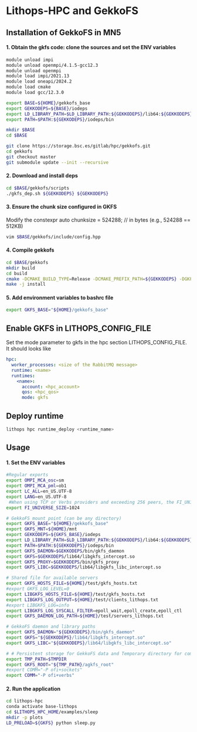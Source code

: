 # Lithops-HPC and GekkoFS 

## Installation of GekkoFS in MN5
#### 1. Obtain the gkfs code: clone the sources and set the ENV variables
```bash
module unload impi
module unload openmpi/4.1.5-gcc12.3
module unload openmpi
module load impi/2021.13
module load oneapi/2024.2
module load cmake
module load gcc/12.3.0

export BASE=${HOME}/gekkofs_base
export GEKKODEPS=${BASE}/iodeps
export LD_LIBRARY_PATH=$LD_LIBRARY_PATH:${GEKKODEPS}/lib64:${GEKKODEPS}/lib
export PATH=$PATH:${GEKKODEPS}/iodeps/bin

mkdir $BASE
cd $BASE

git clone https://storage.bsc.es/gitlab/hpc/gekkofs.git
cd gekkofs
git checkout master
git submodule update --init --recursive
```

#### 2. Download and install deps
```bash
cd $BASE/gekkofs/scripts
./gkfs_dep.sh ${GEKKODEPS} ${GEKKODEPS}
```
#### 3. Ensure the chunk size configured in GKFS
Modify the constexpr auto chunksize = 524288; // in bytes (e.g., 524288 == 512KB)
```bash 
vim $BASE/gekkofs/include/config.hpp
```
#### 4. Compile gekkofs
```bash
cd $BASE/gekkofs
mkdir build
cd build
cmake -DCMAKE_BUILD_TYPE=Release -DCMAKE_PREFIX_PATH=${GEKKODEPS} -DGKFS_BUILD_TESTS=OFF -DCMAKE_INSTALL_PREFIX=${GEKKODEPS} ..
make -j install
```
#### 5. Add environment variables to bashrc file
```bash
export GKFS_BASE="${HOME}/gekkofs_base"
```

## Enable GKFS in LITHOPS_CONFIG_FILE
Set the mode parameter to gkfs in the hpc section LITHOPS_CONFIG_FILE. It should looks like  
```yaml
hpc:
  worker_processes: <size of the RabbitMQ message>
  runtime: <name>
  runtimes:
    <name>:
      account: <hpc_account>
      qos: <hpc_qos>
      mode: gkfs
```
## Deploy runtime
```bash
lithops hpc runtime_deploy <runtime_name>
```

## Usage
#### 1. Set the ENV variables
```bash
#Regular exports
export OMPI_MCA_osc=sm
export OMPI_MCA_pml=ob1
export LC_ALL=en_US.UTF-8
export LANG=en_US.UTF-8
 #When using TCP or Verbs providers and exceeding 256 peers, the FI_UNIVERSE_SIZE environment variable must be explicitly set to accommodate the larger peer count.
export FI_UNIVERSE_SIZE=1024

# GekkoFS mount point (can be any directory)
export GKFS_BASE="${HOME}/gekkofs_base"
export GKFS_MNT=${HOME}/mnt
export GEKKODEPS=${GKFS_BASE}/iodeps
export LD_LIBRARY_PATH=$LD_LIBRARY_PATH:${GEKKODEPS}/lib64:${GEKKODEPS}/lib
export PATH=$PATH:${GEKKODEPS}/iodeps/bin
export GKFS_DAEMON=$GEKKODEPS/bin/gkfs_daemon
export GKFS=$GEKKODEPS/lib64/libgkfs_intercept.so
export GKFS_PROXY=$GEKKODEPS/bin/gkfs_proxy
export GKFS_LIBC=$GEKKODEPS/lib64/libgkfs_libc_intercept.so

# Shared file for available servers
export GKFS_HOSTS_FILE=${HOME}/test/gkfs_hosts.txt
#export GKFS_LOG_LEVEL=0
export LIBGKFS_HOSTS_FILE=${HOME}/test/gkfs_hosts.txt
export LIBGKFS_LOG_OUTPUT=${HOME}/test/clients_lithops.txt
#export LIBGKFS_LOG=info
export LIBGKFS_LOG_SYSCALL_FILTER=epoll_wait,epoll_create,epoll_ctl
export GKFS_DAEMON_LOG_PATH=${HOME}/test/servers_lithops.txt

# GekkoFS daemon and library paths
export GKFS_DAEMON="${GEKKODEPS}/bin/gkfs_daemon"
export GKFS="${GEKKODEPS}/lib64/libgkfs_intercept.so"
export GKFS_LIBC="${GEKKODEPS}/lib64/libgkfs_libc_intercept.so"

# # Persistent storage for GekkoFS data and Temporary directory for computation
export TMP_PATH=$TMPDIR
export GKFS_ROOT="${TMP_PATH}/agkfs_root"
#export COMM="-P ofi+sockets"
export COMM="-P ofi+verbs"
```
#### 2. Run the application
```bash
cd lithops-hpc
conda activate base-lithops
cd $LITHOPS_HPC_HOME/examples/sleep 
mkdir -p plots
LD_PRELOAD=${GKFS} python sleep.py
```
